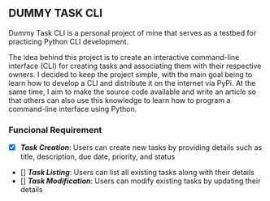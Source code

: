 ## DUMMY TASK CLI

Dummy Task CLI is a personal project of mine that serves as a testbed for practicing Python CLI development.

The idea behind this project is to create an interactive command-line interface (CLI) for creating 
tasks and associating them with their respective owners. I decided to keep the project simple, with the main goal being to learn how to develop a CLI and distribute it on the internet via PyPi. At the same time, I aim to make the source code available and write an article so that others can also use this knowledge to learn how to program a command-line interface using Python.

### Funcional Requirement

- [x] ***Task Creation***: Users can create new tasks by providing details such as title, description, due date, priority, and status
- [] ***Task Listing***: Users can list all existing tasks along with their details 
- [] ***Task Modification***: Users can modify existing tasks by updating their details 



